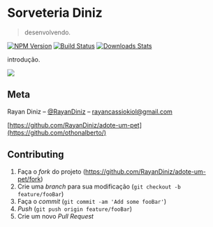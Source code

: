 # Sorveteria Diniz
> desenvolvendo.

[![NPM Version][npm-image]][npm-url]
[![Build Status][travis-image]][travis-url]
[![Downloads Stats][npm-downloads]][npm-url]

introdução.

![](frontend/public/favicon.ico)

## Meta

Rayan Diniz – [@RayanDiniz](https://twitter.com/rayancassio) – rayancassiokiol@gmail.com

[https://github.com/RayanDiniz/adote-um-pet](https://github.com/othonalberto/)

## Contributing

1. Faça o _fork_ do projeto (<https://github.com/RayanDiniz/adote-um-pet/fork>)
2. Crie uma _branch_ para sua modificação (`git checkout -b feature/fooBar`)
3. Faça o _commit_ (`git commit -am 'Add some fooBar'`)
4. _Push_ (`git push origin feature/fooBar`)
5. Crie um novo _Pull Request_

[npm-image]: https://img.shields.io/npm/v/datadog-metrics.svg?style=flat-square
[npm-url]: https://npmjs.org/package/datadog-metrics
[npm-downloads]: https://img.shields.io/npm/dm/datadog-metrics.svg?style=flat-square
[travis-image]: https://img.shields.io/travis/dbader/node-datadog-metrics/master.svg?style=flat-square
[travis-url]: https://travis-ci.org/dbader/node-datadog-metrics
